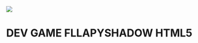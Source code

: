 <img src="https://raw.githubusercontent.com/FllapyShadow/FllapyShadow/main/icon.png">

# DEV GAME FLLAPYSHADOW HTML5 
